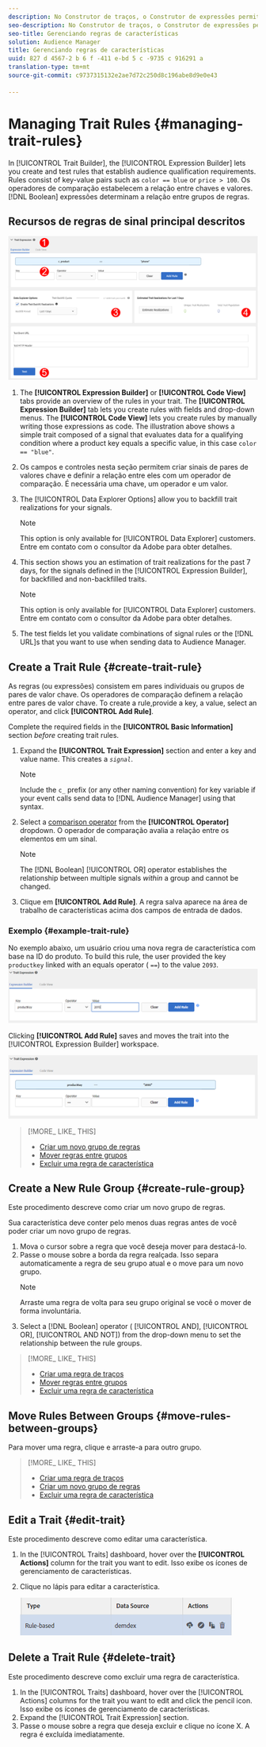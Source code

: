 ```yaml
---
description: No Construtor de traços, o Construtor de expressões permite criar e testar regras que estabelecem requisitos de qualificação de público-alvo. As regras consistem em pares de valor chave, como "color = = blue" ou "price > 100". Os operadores de comparação estabelecem a relação entre chaves e valores. Expressões booleanas determinam a relação entre grupos de regras.
seo-description: No Construtor de traços, o Construtor de expressões permite criar e testar regras que estabelecem requisitos de qualificação de público-alvo. As regras consistem em pares de valor chave, como "color = = blue" ou "price > 100". Os operadores de comparação estabelecem a relação entre chaves e valores. Expressões booleanas determinam a relação entre grupos de regras.
seo-title: Gerenciando regras de características
solution: Audience Manager
title: Gerenciando regras de características
uuid: 827 d 4567-2 b 6 f -411 e-bd 5 c -9735 c 916291 a
translation-type: tm+mt
source-git-commit: c9737315132e2ae7d72c250d8c196abe8d9e0e43

---
```



# Managing Trait Rules {#managing-trait-rules}

In [!UICONTROL Trait Builder], the [!UICONTROL Expression Builder] lets you create and test rules that establish audience qualification requirements. Rules consist of key-value pairs such as `color == blue` or `price > 100`. Os operadores de comparação estabelecem a relação entre chaves e valores. [!DNL Boolean] expressões determinam a relação entre grupos de regras.

<!-- c_tb_rules.xml -->

## Recursos de regras de sinal principal descritos

![](assets/manage-trait-rules.png)

1. The **[!UICONTROL Expression Builder]** or **[!UICONTROL Code View]** tabs provide an overview of the rules in your trait. The **[!UICONTROL Expression Builder]** tab lets you create rules with fields and drop-down menus. The **[!UICONTROL Code View]** lets you create rules by manually writing those expressions as code. The illustration above shows a simple trait composed of a signal that evaluates data for a qualifying condition where a product key equals a specific value, in this case `color == "blue"`.

1. Os campos e controles nesta seção permitem criar sinais de pares de valores chave e definir a relação entre eles com um operador de comparação. É necessária uma chave, um operador e um valor.
1. The [!UICONTROL Data Explorer Options] allow you to backfill trait realizations for your signals.
   >[!NOTE]
   >
   >This option is only available for [!UICONTROL Data Explorer] customers. Entre em contato com o consultor da Adobe para obter detalhes.
1. This section shows you an estimation of trait realizations for the past 7 days, for the signals defined in the [!UICONTROL Expression Builder], for backfilled and non-backfilled traits.
   >[!NOTE]
   >
   >This option is only available for [!UICONTROL Data Explorer] customers. Entre em contato com o consultor da Adobe para obter detalhes.
1. The test fields let you validate combinations of signal rules or the [!DNL URL]s that you want to use when sending data to Audience Manager.

## Create a Trait Rule {#create-trait-rule}

As regras (ou expressões) consistem em pares individuais ou grupos de pares de valor chave. Os operadores de comparação definem a relação entre pares de valor chave. To create a rule,provide a key, a value, select an operator, and click **[!UICONTROL Add Rule]**.

<!-- t_tb_create_rules.xml -->

Complete the required fields in the **[!UICONTROL Basic Information]** section *before* creating trait rules.

1. Expand the **[!UICONTROL Trait Expression]** section and enter a key and value name. This creates a *`signal`*.
   >[!NOTE]
   >
   >Include the `c_` prefix (or any other naming convention) for key variable if your event calls send data to [!DNL Audience Manager] using that syntax.
1. Select a [comparison operator](../../features/traits/trait-comparison-operators.md) from the **[!UICONTROL Operator]** dropdown. O operador de comparação avalia a relação entre os elementos em um sinal.
   >[!NOTE]
   >
   >The [!DNL Boolean] [!UICONTROL OR] operator establishes the relationship between multiple signals *within* a group and cannot be changed.
1. Clique em **[!UICONTROL Add Rule]**. A regra salva aparece na área de trabalho de características acima dos campos de entrada de dados.

### Exemplo {#example-trait-rule}

No exemplo abaixo, um usuário criou uma nova regra de característica com base na ID do produto. To build this rule, the user provided the key `productkey` linked with an equals operator ( `==`) to the value `2093`.
![](assets/tb_sample_rule1.png)

Clicking **[!UICONTROL Add Rule]** saves and moves the trait into the [!UICONTROL Expression Builder] workspace.

![](assets/tb_sample_rule2.png)

>[!MORE_ LIKE_ THIS]
>
>* [Criar um novo grupo de regras](../../features/traits/manage-trait-rules.md#create-rule-group)
>* [Mover regras entre grupos](../../features/traits/manage-trait-rules.md#move-rules-between-groups)
>* [Excluir uma regra de característica](../../features/traits/manage-trait-rules.md#delete-trait)


## Create a New Rule Group {#create-rule-group}

Este procedimento descreve como criar um novo grupo de regras.

<!-- t_tb_new_rule_group.xml -->

Sua característica deve conter pelo menos duas regras antes de você poder criar um novo grupo de regras.

1. Mova o cursor sobre a regra que você deseja mover para destacá-lo.
1. Passe o mouse sobre a borda da regra realçada.
Isso separa automaticamente a regra de seu grupo atual e o move para um novo grupo.
   >[!NOTE]
   >
   >Arraste uma regra de volta para seu grupo original se você o mover de forma involuntária.
1. Select a [!DNL Boolean] operator ( [!UICONTROL AND], [!UICONTROL OR], [!UICONTROL AND NOT]) from the drop-down menu to set the relationship between the rule groups.

>[!MORE_ LIKE_ THIS]
>
>* [Criar uma regra de traços](../../features/traits/manage-trait-rules.md#create-trait-rule)
>* [Mover regras entre grupos](../../features/traits/manage-trait-rules.md#move-rules-between-groups)
>* [Excluir uma regra de característica](../../features/traits/manage-trait-rules.md#delete-trait)


## Move Rules Between Groups {#move-rules-between-groups}

Para mover uma regra, clique e arraste-a para outro grupo.

>[!MORE_ LIKE_ THIS]
>
>* [Criar uma regra de traços](../../features/traits/manage-trait-rules.md#create-trait-rule)
>* [Criar um novo grupo de regras](../../features/traits/manage-trait-rules.md#create-rule-group)
>* [Excluir uma regra de característica](../../features/traits/manage-trait-rules.md#delete-trait)


## Edit a Trait {#edit-trait}

Este procedimento descreve como editar uma característica.

<!-- t_tb_edit.xml -->

1. In the [!UICONTROL Traits] dashboard, hover over the **[!UICONTROL Actions]** column for the trait you want to edit. Isso exibe os ícones de gerenciamento de características.
1. Clique no lápis para editar a característica.

   ![](assets/tb_edit_trait.png)

## Delete a Trait Rule {#delete-trait}

Este procedimento descreve como excluir uma regra de característica.

<!-- t_tb_delete_rule.xml -->

1. In the [!UICONTROL Traits] dashboard, hover over the [!UICONTROL Actions] columns for the trait you want to edit and click the pencil icon. Isso exibe os ícones de gerenciamento de características.
1. Expand the [!UICONTROL Trait Expression] section.
1. Passe o mouse sobre a regra que deseja excluir e clique no ícone X. A regra é excluída imediatamente.